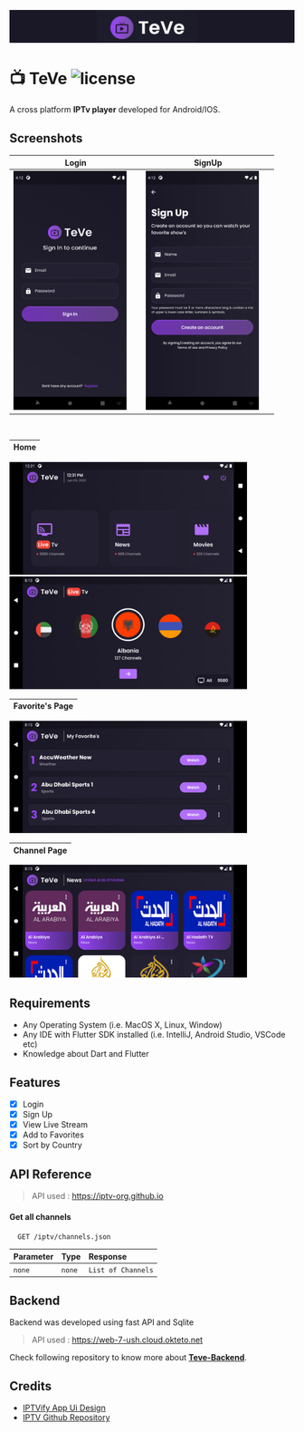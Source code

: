 ![](TeVe.png)

# 📺 **TeVe** ![license](https://img.shields.io/github/license/7-USH/Heart-Rate-Monitor)

A cross platform **IPTv player** developed for Android/IOS.

## **Screenshots**
Login | SignUp
---|---
<img src="ss/ss_1.png" style="margin-right: 20px" alt="drawing" width="200"/> | <img src="ss/ss_3.png" style="margin-right: 20px" alt="drawing" width="200"/>
<br />

Home |
---|
<img src="ss/ss_4.png" style="margin-right: 20px" alt="drawing" width="420"/> 
<img src="ss/ss_6.png" style="margin-right: 20px" alt="drawing" width="420"/>  
<br />

Favorite's Page |
---|
<img src="ss/ss_7.png" style="margin-right: 20px" alt="drawing" width="420"/>
<br />

Channel Page |
---|
<img src="ss/ss_2.png" style="margin-right: 20px" alt="drawing" width="420"/>

## **Requirements**
- Any Operating System (i.e. MacOS X, Linux, Window)
- Any IDE with Flutter SDK installed (i.e. IntelliJ, Android Studio, VSCode etc)
- Knowledge about Dart and Flutter

## **Features**

- [x] Login
- [x] Sign Up
- [x] View Live Stream
- [x] Add to Favorites
- [x] Sort by Country

## **API Reference**

> API used : https://iptv-org.github.io

#### Get all channels

```http
  GET /iptv/channels.json
```

| Parameter | Type   | Response           |
| :-------- | :----- | :----------------- |
| `none`    | `none` | `List of Channels` |

## **Backend**

Backend was developed using fast API and Sqlite

> API used : https://web-7-ush.cloud.okteto.net

Check following repository to know more about [**Teve-Backend**](https://github.com/7-USH/Teve-Backend).

## **Credits**

- [IPTVify App Ui Design](https://dribbble.com/shots/14754204-IPTVify-App-Ui-Design)
- [IPTV Github Repository](https://github.com/iptv-org/iptv)